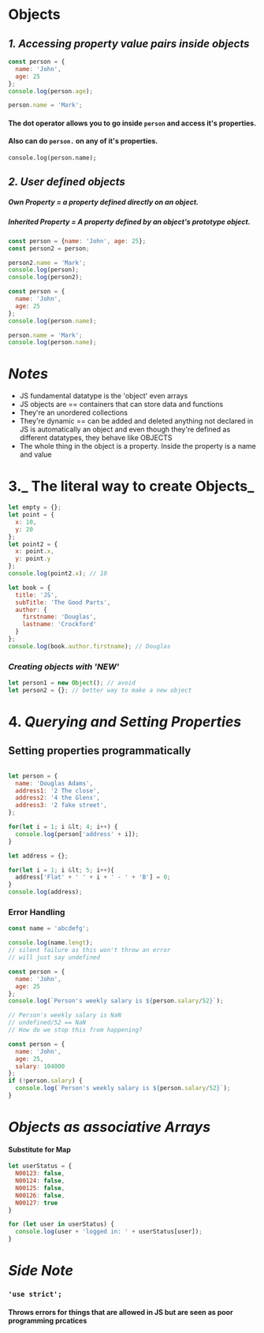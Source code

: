 # Objects

## _1. Accessing property value pairs inside objects_

```javascript
const person = {
  name: 'John',
  age: 25
};
console.log(person.age);

person.name = 'Mark';
```

#### The dot operator allows you to go inside `person` and access it's properties.

#### Also can do `person.` on any of it's properties.

`console.log(person.name);`

## _2. User defined objects_

##### Own Property = a property defined directly on an object.

##### Inherited Property = A property defined by an object's prototype object.

```javascript
const person = {name: 'John', age: 25};
const person2 = person;

person2.name = 'Mark';
console.log(person);
console.log(person2);
```

```javascript
const person = {
  name: 'John',
  age: 25
};
console.log(person.name);

person.name = 'Mark';
console.log(person.name);
```

# _Notes_

-   JS fundamental datatype is the 'object' even arrays
-   JS objects are == containers that can store data and functions
-   They're an unordered collections
-   They're dynamic == can be added and deleted
    anything not declared in JS is automatically an object
    and  even though they're defined as different datatypes, they behave like OBJECTS
-   The whole thing in the object is a property. Inside the property is a name and value

# 3._ The literal way to create Objects_

```javascript
let empty = {};
let point = {
  x: 10,
  y: 20
};
let point2 = {
  x: point.x,
  y: point.y
};
console.log(point2.x); // 10
```

```javascript
let book = {
  title: 'JS',
  subTitle: 'The Good Parts',
  author: {
    firstname: 'Douglas',
    lastname: 'Crockford'
  }
};
console.log(book.author.firstname); // Douglas
```

### _Creating objects with 'NEW'_

``` javascript
let person1 = new Object(); // avoid
let person2 = {}; // better way to make a new object
```

# 4. _Querying and Setting Properties_
## Setting properties programmatically
``` javascript

let person = {
  name: 'Douglas Adams',
  address1: '2 The close',
  address2: '4 the Glens',
  address3: '2 fake street',
};

for(let i = 1; i &lt; 4; i++) {
  console.log(person['address' + i]);
}

let address = {};

for(let i = 1; i &lt; 5; i++){
  address['Flat' + ' ' + i + ' - ' + 'B'] = 0;
}
console.log(address);

```
### Error Handling
``` javascript
const name = 'abcdefg';

console.log(name.lengt);
// silent failure as this won't throw an error
// will just say undefined
```

``` javascript
const person = {
  name: 'John',
  age: 25
};
console.log(`Person's weekly salary is ${person.salary/52}`);

// Person's weekly salary is NaN
// undefined/52 == NaN
// How do we stop this from happening?
```

```javascript
const person = {
  name: 'John',
  age: 25,
  salary: 104000
};
if (!person.salary) {
  console.log(`Person's weekly salary is ${person.salary/52}`);
}
```

# _Objects as associative Arrays_

#### Substitute for Map

```javascript
let userStatus = {
  N00123: false,
  N00124: false,
  N00125: false,
  N00126: false,
  N00127: true
}

for (let user in userStatus) {
  console.log(user + 'logged in: ' + userStatus[user]);
}
```

# _Side Note_

### `'use strict';`

#### Throws errors for things that are allowed in JS but are seen as poor programming prcatices
